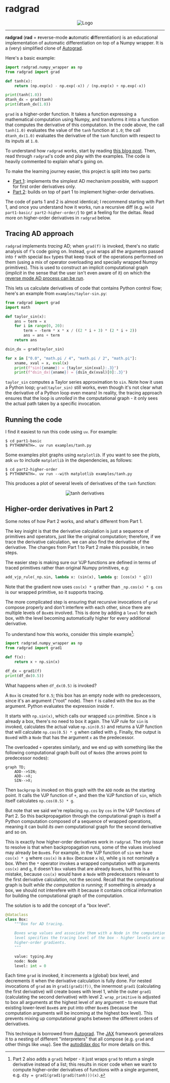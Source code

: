 # radgrad

<p align="center">
  <img alt="Logo" src="doc/radgrad-logo.png" />
</p>

----

**radgrad** (**rad** = **r**everse-mode **a**utomatic **d**ifferentiation) is
an educational implementation of automatic differentiation on top
of a Numpy wrapper. It is a (very) simplified clone of
[Autograd](https://github.com/hips/autograd).

Here's a basic example:

```python
import radgrad.numpy_wrapper as np
from radgrad import grad

def tanh(x):
    return (np.exp(x) - np.exp(-x)) / (np.exp(x) + np.exp(-x))

print(tanh(1.0))
dtanh_dx = grad(tanh)
print(dtanh_dx(1.0))
```

`grad` is a higher-order function. It takes a function expressing a
mathematical computation using Numpy, and transforms it into a function
that computes the derivative of this computation. In the code above, the call
`tanh(1.0)` evaluates the value of the `tanh` function at `1.0`; the call
`dtanh_dx(1.0)` evaluates the derivative of the `tanh` function with respect
to its inputs at `1.0`.

To understand how `radgrad` works, start by reading
[this blog post](https://eli.thegreenplace.net/2025/reverse-mode-automatic-differentiation/).
Then, read through `radgrad`'s code and play with the examples. The code is
heavily commented to explain what's going on.

To make the learning journey easier, this project is split into two parts:

* [Part 1](https://github.com/eliben/radgrad/tree/main/part1-basic): implements
  the simplest AD mechanism possible, with support for first order
  derivatives only.
* [Part 2](https://github.com/eliben/radgrad/tree/main/part2-higher-order):
  builds on top of part 1 to implement higher-order derivatives.

The code of parts 1 and 2 is almost identical; I recommend starting with Part 1,
and once you understand how it works, run a recursive diff (e.g.
`meld part1-basic/ part2-higher-order/`) to get a feeling for the deltas. Read
more on higher-order derivatives in `radgrad` below.

## Tracing AD approach

`radgrad` implements _tracing_ AD; when `grad(f)` is invoked, there's no static
analysis of `f`'s code going on. Instead, `grad` wraps all the arguments passed
into `f` with special `Box` types that keep track of the operations performed
on them (using a mix of operator overloading and specially wrapped Numpy
primitives). This is used to construct an implicit computational graph
(_implicit_ in the sense that the user isn't even aware of it) on which the
[reverse mode AD process can be run](https://eli.thegreenplace.net/2025/reverse-mode-automatic-differentiation/).

This lets us calculate derivatives of code that contains Python control flow;
here's an example from `examples/taylor-sin.py`:

```python
from radgrad import grad
import math

def taylor_sin(x):
    ans = term = x
    for i in range(0, 20):
        term = -term * x * x / ((2 * i + 3) * (2 * i + 2))
        ans = ans + term
    return ans

dsin_dx = grad(taylor_sin)

for x in ["0.0", "math.pi / 4", "math.pi / 2", "math.pi"]:
    xname, xval = x, eval(x)
    print(f"sin({xname}) = {taylor_sin(xval):.3}")
    print(f"dsin_dx({xname}) = {dsin_dx(xval)[0]:.3}")
```

`taylor_sin` computes a Taylor series approximation to `sin`. Note how it
uses a Python loop; `grad(taylor_sin)` still works, even though it's not clear
what the derivative of a Python loop even means! In reality, the tracing
approach ensures that the loop is _unrolled_ in the computational graph - it
only sees the actual path taken by a specific invocation.

## Running the code

I find it easiest to run this code using `uv`. For example:

```shell
$ cd part1-basic
$ PYTHONPATH=. uv run examples/tanh.py
```

Some examples plot graphs using `matplotlib`. If you want to see the plots,
ask `uv` to include `matplotlib` in the dependencies, as follows:

```shell
$ cd part2-higher-order
$ PYTHONPATH=. uv run --with matplotlib examples/tanh.py
```

This produces a plot of several levels of derivatives of the `tanh` function:

<p align="center">
  <img alt="tanh derivatives" src="doc/tanh-derivatives.png" />
</p>

## Higher-order derivatives in Part 2

Some notes of how Part 2 works, and what's different from Part 1.

The key insight is that the derivative calculation is just a sequence of
primitives and operators, just like the original computation; therefore, if we
trace the derivative calculation, we can also find the derivative of the
derivative. The changes from Part 1 to Part 2 make this possible, in two steps.

The easier step is making sure our VJP functions are defined in terms of
traced primitives rather than original Numpy primitives, e.g:

```python
add_vjp_rule(_np.sin, lambda x: (sin(x), lambda g: [cos(x) * g]))
```

Note that the gradient now uses `cos(x) * g` rather than `_np.cos(x) * g`.
`cos` is our wrapped primitive, so it supports tracing.

The more complicated step is ensuring that recursive invocations of `grad`
compose properly and don't interfere with each other, since there are multiple
levels of `Box`es involved. This is done by adding a `level` for each
box, with the level becoming automatically higher for every additional
derivative.

To understand how this works, consider this simple example[^1]:

```python
import radgrad.numpy_wrapper as np
from radgrad import grad1

def f(x):
    return x + np.sin(x)

df_dx = grad1(f)
print(df_dx(0.5))
```

What happens when `df_dx(0.5)` is invoked?

A `Box` is created for `0.5`; this box has an empty node with no predecessors,
since it's an argument ("root" node). Then `f` is called with the `Box` as the
argument. Python evaluates the expression inside `f`.

It starts with `np.sin(x)`, which calls our wrapped `sin` primitive. Since `x`
is already a box, there's no need to box it again. The VJP rule for `sin` is
invoked, calculates the actual value `np.sin(0.5)` and returns a VJP
function that will calculate `np.cos(0.5) * g` when called with `g`. Finally,
the output is `Box`ed with a `Node` that has the argument `x` as the
predecessor.

The overloaded `+` operates similarly, and we end up with something like the
following computational graph built out of `Node`s (the arrows point to
predecessor nodes):

```mermaid
graph TD;
    ADD-->SIN;
    ADD-->X;
    SIN-->X;
```

Then `backprop` is invoked on this graph with the `ADD` node as the starting
point. It calls the VJP function of `+`, and then the VJP function of `sin`,
which itself calculates `np.cos(0.5) * g`.

But note that we said we're replacing `np.cos` by `cos` in the VJP functions
of Part 2. So this backpropagation through the computational graph is itself
a Python computation composed of a sequence of wrapped operations, meaning
it can build _its own_ computational graph for the second derivative and so on.

This is exactly how higher-order derivatives work in `radgrad`. The only
issue to resolve is that when backpropagation runs, some of the values
involved may already be `Box`es. For example, in the VJP function of `sin`
we have `cos(x) * g` where `cos(x)` is a `Box` (because `x` is), while
`g` is not nominally a box. When the `*` operator invokes a wrapped
computation with arguments `cos(x)` and `g`, it doesn't `Box` values that
are already `Box`es, but this is a mistake, because `cos(x)` would have
a `Node` with predecessors relevant to the first derivative calculation,
not the second. Recall that the computational graph is built
_while the computation is running_; if something is already a box, we should
not interefere with it because it contains critical information for building
the computational graph of the computation.

The solution is to add the concept of a "box level".

```python
@dataclass
class Box:
    """Box for AD tracing.

    Boxes wrap values and associate them with a Node in the computation graph.
    level specifies the tracing level of the box - higher levels are used for
    higher-order gradients.
    """

    value: typing.Any
    node: Node
    level: int = 0
```

Each time `grad` is
invoked, it increments a (global) box level, and decrements it when the
derivative calculation is fully done. For nested invocations of `grad` as in
`grad1(grad1(f))`, the innermost `grad1` (calculating the first derivative)
will create boxes with level 1, while the outer `grad1` (calculating the
second derivative) with level 2. `wrap_primitive` is adjusted to box all
arguments at the highest level of any argument - to ensure that existing
lower-level `Box`es are put into other `Box`es (because the computation
arguments will be incoming at the highest box level). This prevents mixing up
computational graphs between the different orders of derivatives.

This technique is borrowed from [Autograd](https://github.com/hips/autograd).
The [JAX](https://github.com/jax-ml/jax) framework generalizes it to a
nesting of different "interpreters" that all compose (e.g. `grad` and other
things like `vmap`). See the [autodidax doc](https://jax.readthedocs.io/en/latest/autodidax.html) for more details on this.

[^1]: Part 2 also adds a `grad1` helper - it just wraps `grad` to return a
single derivative instead of a list; this results in nicer code when we want to
compute higher-order derivatives of functions with a single argument, e.g.
`d3y = grad1(grad1(grad1(tanh)))(x)`.

